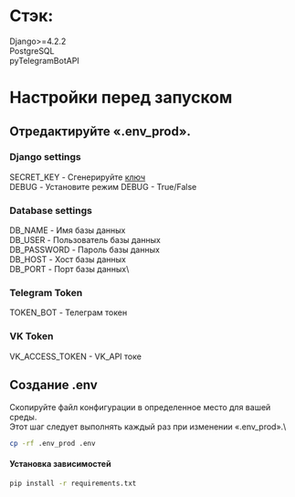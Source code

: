# Стэк:
Django>=4.2.2\
PostgreSQL\
pyTelegramBotAPI

# Настройки перед запуском
## Отредактируйте «.env_prod».
### Django settings
SECRET_KEY - Сгенерируйте [ключ](https://djecrety.ir/)\
DEBUG - Установите режим DEBUG - True/False

### Database settings
DB_NAME - Имя базы данных\
DB_USER - Пользователь базы данных\
DB_PASSWORD - Пароль базы данных\
DB_HOST - Хост базы данных\
DB_PORT - Порт базы данных\

### Telegram Token
TOKEN_BOT - Телеграм токен

### VK Token
VK_ACCESS_TOKEN - VK_API токе

## Создание .env
Скопируйте файл конфигурации в определенное место для вашей среды.\
Этот шаг следует выполнять каждый раз при изменении «.env_prod».\

```bash
cp -rf .env_prod .env
```

#### Установка зависимостей

```bash
pip install -r requirements.txt
```
